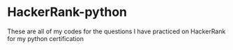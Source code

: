# HackerRank-python
These are all of my codes for the questions I have practiced on HackerRank for my python certification
